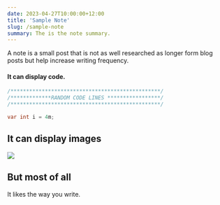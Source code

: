 ```yaml
---
date: 2023-04-27T10:00:00+12:00
title: 'Sample Note'
slug: /sample-note
summary: The is the note summary.
---
```


A note is a small post that is not as well researched as longer form blog posts but help increase writing frequency.

#### It can display code.

```csharp
/************************************************/
/*************RANDOM CODE LINES *****************/
/************************************************/

var int i = 4m;

```

## It can display images

![](/images/random-image.jpg)

## But most of all

It likes the way you write.